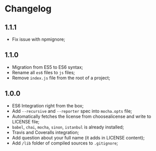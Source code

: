 # Changelog

## 1.1.1

- Fix issue with npmignore;

## 1.1.0

- Migration from ES5 to ES6 syntax;
- Rename all `es6` files to `js` files;
- Remove `index.js` file from the root of a project;

## 1.0.0

- ES6 Integration right from the box;
- Add `--recursive` and `--reporter` spec into `mocha.opts` file;
- Automatically fetches the license from choosealicense and write to LICENSE file;
- `babel`, `chai`, `mocha`, `sinon`, `istanbul` is already installed;
- Travis and Coveralls integration;
- Add question about your full name (it adds in LICENSE content);
- Add `/lib` folder of compiled sources to `.gitignore`;

